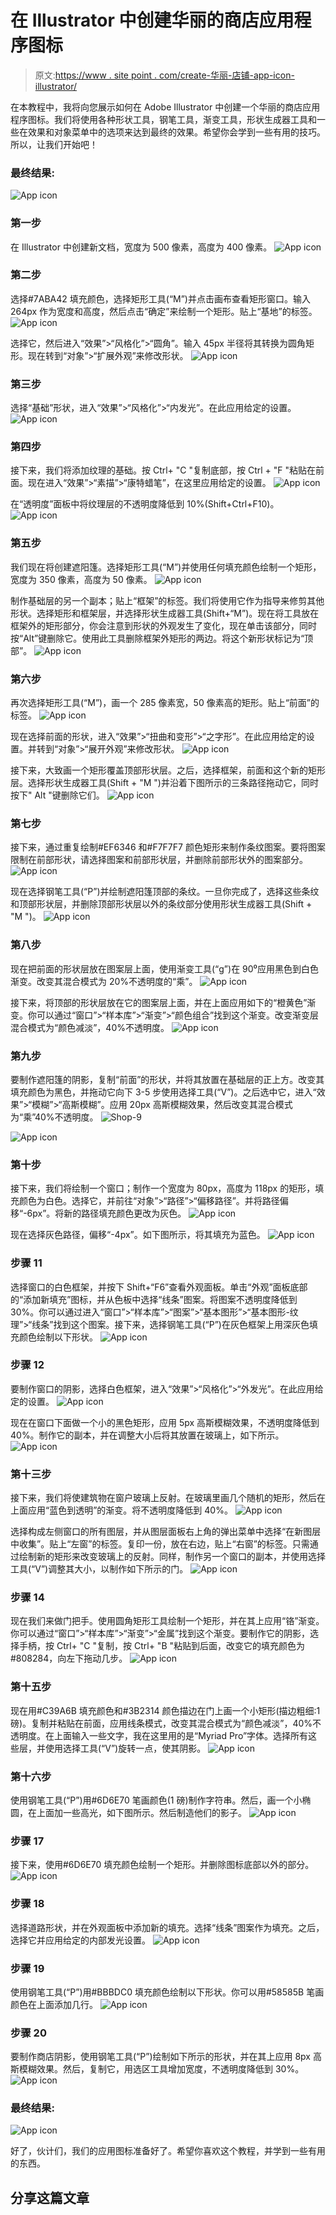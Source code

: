 # 在 Illustrator 中创建华丽的商店应用程序图标

> 原文:[https://www . site point . com/create-华丽-店铺-app-icon-illustrator/](https://www.sitepoint.com/create-gorgeous-shop-app-icon-illustrator/)

在本教程中，我将向您展示如何在 Adobe Illustrator 中创建一个华丽的商店应用程序图标。我们将使用各种形状工具，钢笔工具，渐变工具，形状生成器工具和一些在效果和对象菜单中的选项来达到最终的效果。希望你会学到一些有用的技巧。所以，让我们开始吧！

### 最终结果:

![App icon](../Images/9f0a42bc5d9583ef874b7bb62e337820.png)

### 第一步

在 Illustrator 中创建新文档，宽度为 500 像素，高度为 400 像素。
![App icon](../Images/e988232f08ee6d1dfff7ef9d70f740b9.png)

### 第二步

选择#7ABA42 填充颜色，选择矩形工具(“M”)并点击画布查看矩形窗口。输入 264px 作为宽度和高度，然后点击“确定”来绘制一个矩形。贴上“基地”的标签。
![App icon](../Images/00bfd6632e09e5e4cd27c4a050345985.png)

选择它，然后进入“效果”>“风格化”>“圆角”。输入 45px 半径将其转换为圆角矩形。现在转到“对象”>“扩展外观”来修改形状。
![App icon](../Images/7042553e4a948fab6d0e33d7613b7638.png)

### 第三步

选择“基础”形状，进入“效果”>“风格化”>“内发光”。在此应用给定的设置。
![App icon](../Images/64a89d71038828a2c1897626c675a37a.png)

### 第四步

接下来，我们将添加纹理的基础。按 Ctrl+ "C "复制底部，按 Ctrl + "F "粘贴在前面。现在进入“效果”>“素描”>“康特蜡笔”，在这里应用给定的设置。
![App icon](../Images/4d4c25e2117aedbf17952028f891b785.png)

在“透明度”面板中将纹理层的不透明度降低到 10%(Shift+Ctrl+F10)。
![App icon](../Images/3e4136e8bd700c676c92e56cb77dba69.png)

### 第五步

我们现在将创建遮阳篷。选择矩形工具(“M”)并使用任何填充颜色绘制一个矩形，宽度为 350 像素，高度为 50 像素。
![App icon](../Images/bb134f058a383e5c82f78141eca27dad.png)

制作基础层的另一个副本；贴上“框架”的标签。我们将使用它作为指导来修剪其他形状。选择矩形和框架层，并选择形状生成器工具(Shift+“M”)。现在将工具放在框架外的矩形部分，你会注意到形状的外观发生了变化，现在单击该部分，同时按“Alt”键删除它。使用此工具删除框架外矩形的两边。将这个新形状标记为“顶部”。
![App icon](../Images/817ce303cf12d048d273cdf7f4026748.png)

### 第六步

再次选择矩形工具(“M”)，画一个 285 像素宽，50 像素高的矩形。贴上“前面”的标签。
![App icon](../Images/ab3e365223e028f461e82dd20a01962b.png)

现在选择前面的形状，进入“效果”>“扭曲和变形”>“之字形”。在此应用给定的设置。并转到“对象”>“展开外观”来修改形状。
![App icon](../Images/31ece20500401b30d7bdb80c05ca07fe.png)

接下来，大致画一个矩形覆盖顶部形状层。之后，选择框架，前面和这个新的矩形层。选择形状生成器工具(Shift + "M ")并沿着下图所示的三条路径拖动它，同时按下" Alt "键删除它们。
![App icon](../Images/3c5571e91387e6a74319d9a76f15693e.png)

### 第七步

接下来，通过重复绘制#EF6346 和#F7F7F7 颜色矩形来制作条纹图案。要将图案限制在前部形状，请选择图案和前部形状层，并删除前部形状外的图案部分。
![App icon](../Images/fa7df2e75978284f17b4659650899a5b.png)

现在选择钢笔工具(“P”)并绘制遮阳篷顶部的条纹。一旦你完成了，选择这些条纹和顶部形状层，并删除顶部形状层以外的条纹部分使用形状生成器工具(Shift + "M ")。
![App icon](../Images/41f9131dbffe46fcf717da4710066054.png)

### 第八步

现在把前面的形状层放在图案层上面，使用渐变工具(“g”)在 90⁰应用黑色到白色渐变。改变其混合模式为 20%不透明度的“乘”。
![App icon](../Images/301aa52e3bd2c9ce220afca372e19d61.png)

接下来，将顶部的形状层放在它的图案层上面，并在上面应用如下的“橙黄色”渐变。你可以通过“窗口”>“样本库”>“渐变”>“颜色组合”找到这个渐变。改变渐变层混合模式为“颜色减淡”，40%不透明度。
![App icon](../Images/bb7d5200a80e25ba6bd932e4963ca7ce.png)

### 第九步

要制作遮阳篷的阴影，复制“前面”的形状，并将其放置在基础层的正上方。改变其填充颜色为黑色，并拖动它向下 3-5 步使用选择工具(“V”)。之后选中它，进入“效果”>“模糊”>“高斯模糊”。应用 20px 高斯模糊效果，然后改变其混合模式为“乘”40%不透明度。
![Shop-9](../Images/43b47fdede743ce697130d5772440dd2.png)

![App icon](../Images/3960ed4a0c115373357642fe86feb4c1.png)

### 第十步

接下来，我们将绘制一个窗口；制作一个宽度为 80px，高度为 118px 的矩形，填充颜色为白色。选择它，并前往“对象”>“路径”>“偏移路径”。并将路径偏移“-6px”。将新的路径填充颜色更改为灰色。
![App icon](../Images/5ecd2c9170be0e8416d7ea0188f1f5b4.png)

现在选择灰色路径，偏移“-4px”。如下图所示，将其填充为蓝色。
![App icon](../Images/536492e8c040c8bbfbb3a89a09490ccd.png)

### 步骤 11

选择窗口的白色框架，并按下 Shift+“F6”查看外观面板。单击“外观”面板底部的“添加新填充”图标，并从色板中选择“线条”图案。将图案不透明度降低到 30%。你可以通过进入“窗口”>“样本库”>“图案”>“基本图形”>“基本图形-纹理”>“线条”找到这个图案。接下来，选择钢笔工具(“P”)在灰色框架上用深灰色填充颜色绘制以下形状。
![App icon](../Images/9f24f6f0e2b61abcbbd1fa6598da3e46.png)

### 步骤 12

要制作窗口的阴影，选择白色框架，进入“效果”>“风格化”>“外发光”。在此应用给定的设置。
![App icon](../Images/338634b729adf9679de32c31ae5dca31.png)

现在在窗口下面做一个小的黑色矩形，应用 5px 高斯模糊效果，不透明度降低到 40%。制作它的副本，并在调整大小后将其放置在玻璃上，如下所示。
![App icon](../Images/6cac6c6f6f0473558664add388b52954.png)

### 第十三步

接下来，我们将使建筑物在窗户玻璃上反射。在玻璃里画几个随机的矩形，然后在上面应用“蓝色到透明”的渐变。将不透明度降低到 40%。
![App icon](../Images/151d46f066521fcf6d81855c0cd2c69e.png)

选择构成左侧窗口的所有图层，并从图层面板右上角的弹出菜单中选择“在新图层中收集”。贴上“左窗”的标签。复印一份，放在右边，贴上“右窗”的标签。只需通过绘制新的矩形来改变玻璃上的反射。同样，制作另一个窗口的副本，并使用选择工具(“V”)调整其大小，以制作如下所示的门。
![App icon](../Images/88d1c0025c2374254f090dfdfdc19a42.png)

### 步骤 14

现在我们来做门把手。使用圆角矩形工具绘制一个矩形，并在其上应用“铬”渐变。你可以通过“窗口”>“样本库”>“渐变”>“金属”找到这个渐变。要制作它的阴影，选择手柄，按 Ctrl+ "C "复制，按 Ctrl+ "B "粘贴到后面，改变它的填充颜色为#808284，向左下拖动几步。
![App icon](../Images/b6250d48279933bd8f9833ca523fa7d7.png)

### 第十五步

现在用#C39A6B 填充颜色和#3B2314 颜色描边在门上画一个小矩形(描边粗细:1 磅)。复制并粘贴在前面，应用线条模式，改变其混合模式为“颜色减淡”，40%不透明度。在上面输入一些文字，我在这里用的是“Myriad Pro”字体。选择所有这些层，并使用选择工具(“V”)旋转一点，使其阴影。
![App icon](../Images/3c41b697cb5ee32843aa9652ca6fca75.png)

### 第十六步

使用钢笔工具(“P”)用#6D6E70 笔画颜色(1 磅)制作字符串。然后，画一个小椭圆，在上面加一些高光，如下图所示。然后制造他们的影子。
![App icon](../Images/a0afe88a8eede32ff12b668c5879eae8.png)

### 步骤 17

接下来，使用#6D6E70 填充颜色绘制一个矩形。并删除图标底部以外的部分。
![App icon](../Images/90618d77277c5b5d9eb43cbc012a0122.png)

### 步骤 18

选择道路形状，并在外观面板中添加新的填充。选择“线条”图案作为填充。之后，选择它并应用给定的内部发光设置。
![App icon](../Images/1c68de9841767b4a9afbf91fcfcec4e5.png)

### 步骤 19

使用钢笔工具(“P”)用#BBBDC0 填充颜色绘制以下形状。你可以用#58585B 笔画颜色在上面添加几行。
![App icon](../Images/747bf09de57c0504b5745fd3e8537e27.png)

### 步骤 20

要制作商店阴影，使用钢笔工具(“P”)绘制如下所示的形状，并在其上应用 8px 高斯模糊效果。然后，复制它，用选区工具增加宽度，不透明度降低到 30%。
![App icon](../Images/dbfce423c822b48a051dfa261303a733.png)

### 最终结果:

![App icon](../Images/9f0a42bc5d9583ef874b7bb62e337820.png)

好了，伙计们，我们的应用图标准备好了。希望你喜欢这个教程，并学到一些有用的东西。

## 分享这篇文章